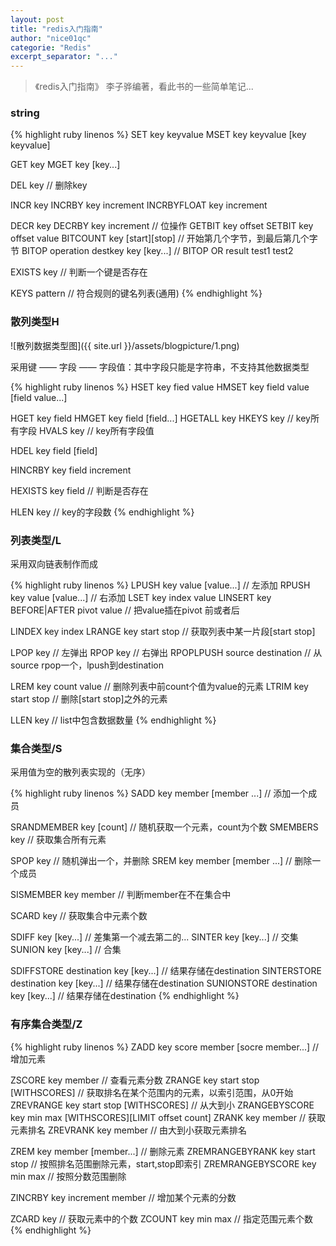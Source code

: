 ```yaml
---
layout: post
title: "redis入门指南"
author: "nice01qc"
categorie: "Redis"
excerpt_separator: "..."
---
```


>《redis入门指南》 李子骅编著，看此书的一些简单笔记...

### string

{% highlight ruby linenos %}
SET key keyvalue
MSET key keyvalue [key keyvalue]

GET key
MGET key [key...]

DEL key		// 删除key

INCR key
INCRBY key increment
INCRBYFLOAT key increment

DECR key
DECRBY key increment
// 位操作
GETBIT key offset
SETBIT key offset value
BITCOUNT key [start][stop]	// 开始第几个字节，到最后第几个字节
BITOP operation destkey key [key...]	// BITOP OR result test1 test2

EXISTS key		// 判断一个键是否存在

KEYS pattern	// 符合规则的键名列表(通用)
{% endhighlight %}

### 散列类型H

![散列数据类型图]({{ site.url }}/assets/blogpicture/1.png)

采用键 —— 字段 —— 字段值：其中字段只能是字符串，不支持其他数据类型

{% highlight ruby linenos %}
HSET key fied value
HMSET key field value [field value...]

HGET key field
HMGET key field [field...]
HGETALL key
HKEYS key	// key所有字段
HVALS key	// key所有字段值

HDEL key field [field]

HINCRBY key field increment

HEXISTS key field	// 判断是否存在

HLEN key	// key的字段数
{% endhighlight %}

### 列表类型/L

采用双向链表制作而成

{% highlight ruby linenos %}
LPUSH key value [value...]		// 左添加
RPUSH key value [value...]		// 右添加
LSET key index value
LINSERT key BEFORE|AFTER pivot value // 把value插在pivot 前或者后

LINDEX key index
LRANGE key start stop	// 获取列表中某一片段[start stop]

LPOP key	// 左弹出
RPOP key 	// 右弹出
RPOPLPUSH	source destination	// 从source rpop一个，lpush到destination

LREM key count value	// 删除列表中前count个值为value的元素
LTRIM key start stop	// 删除[start stop]之外的元素

LLEN key 	// list中包含数据数量
{% endhighlight %}

### 集合类型/S

采用值为空的散列表实现的（无序）

{% highlight ruby linenos %}
SADD key member [member ...]	// 添加一个成员

SRANDMEMBER key [count] 	// 随机获取一个元素，count为个数
SMEMBERS key	// 获取集合所有元素

SPOP key 	// 随机弹出一个，并删除
SREM key member [member ...]	// 删除一个成员

SISMEMBER key member	// 判断member在不在集合中

SCARD key	// 获取集合中元素个数

SDIFF key [key...]		// 差集第一个减去第二的...
SINTER key [key...]		// 交集
SUNION key [key...]		// 合集

SDIFFSTORE destination key [key...]	// 结果存储在destination
SINTERSTORE destination key [key...]	// 结果存储在destination
SUNIONSTORE destination key [key...]	// 结果存储在destination
{% endhighlight %}

### 有序集合类型/Z

{% highlight ruby linenos %}
ZADD key score member [socre member...] 	// 增加元素

ZSCORE key member	// 查看元素分数
ZRANGE key start stop [WITHSCORES]		// 获取排名在某个范围内的元素，以索引范围，从0开始
ZREVRANGE key start stop [WITHSCORES] // 从大到小
ZRANGEBYSCORE key min max [WITHSCORES][LIMIT offset count]
ZRANK key member	// 获取元素排名
ZREVRANK key member		// 由大到小获取元素排名

ZREM key member [member...]  	// 删除元素
ZREMRANGEBYRANK key start stop 		// 按照排名范围删除元素，start,stop即索引
ZREMRANGEBYSCORE key min max		// 按照分数范围删除


ZINCRBY key increment member	// 增加某个元素的分数

ZCARD key 		// 获取元素中的个数
ZCOUNT key min max // 指定范围元素个数
{% endhighlight %}

